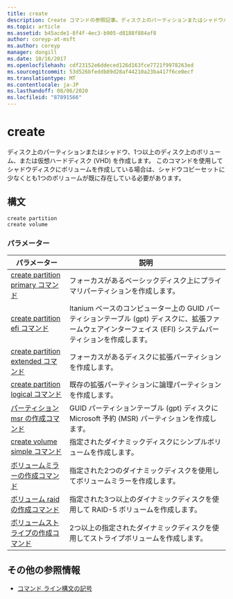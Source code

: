 ```yaml
---
title: create
description: Create コマンドの参照記事。ディスク上のパーティションまたはシャドウパーティション、1つまたは複数のディスク上のボリューム、または仮想ハードディスク (VHD) を作成します。
ms.topic: article
ms.assetid: b45acde1-8f4f-4ec3-b905-d8188f884af8
author: coreyp-at-msft
ms.author: coreyp
manager: dongill
ms.date: 10/16/2017
ms.openlocfilehash: cdf23152e6ddeced126d163fce7721f9978263ed
ms.sourcegitcommit: 53d526bfeddb89d28af44210a23ba417f6ce0ecf
ms.translationtype: MT
ms.contentlocale: ja-JP
ms.lasthandoff: 08/06/2020
ms.locfileid: "87891566"
---
```

# <a name="create"></a>create

ディスク上のパーティションまたはシャドウ、1つ以上のディスク上のボリューム、または仮想ハードディスク (VHD) を作成します。 このコマンドを使用してシャドウディスクにボリュームを作成している場合は、シャドウコピーセットに少なくとも1つのボリュームが既に存在している必要があります。

## <a name="syntax"></a>構文

```
create partition
create volume
```

### <a name="parameters"></a>パラメーター

| パラメーター | 説明 |
| --------- | ----------- |
| [create partition primary コマンド](create-partition-primary.md) | フォーカスがあるベーシックディスク上にプライマリパーティションを作成します。 |
| [create partition efi コマンド](create-partition-efi.md) | Itanium ベースのコンピューター上の GUID パーティションテーブル (gpt) ディスクに、拡張ファームウェアインターフェイス (EFI) システムパーティションを作成します。 |
| [create partition extended コマンド](create-partition-extended.md) | フォーカスがあるディスクに拡張パーティションを作成します。 |
| [create partition logical コマンド](create-partition-logical.md) | 既存の拡張パーティションに論理パーティションを作成します。 |
| [パーティション msr の作成コマンド](create-partition-msr.md) | GUID パーティションテーブル (gpt) ディスクに Microsoft 予約 (MSR) パーティションを作成します。 |
| [create volume simple コマンド](create-volume-simple.md) | 指定されたダイナミックディスクにシンプルボリュームを作成します。 |
| [ボリュームミラーの作成コマンド](create-volume-mirror.md) | 指定された2つのダイナミックディスクを使用してボリュームミラーを作成します。 |
| [ボリューム raid の作成コマンド](create-volume-raid.md) | 指定された3つ以上のダイナミックディスクを使用して RAID-5 ボリュームを作成します。 |
| [ボリュームストライプの作成コマンド](create-volume-stripe.md) | 2つ以上の指定されたダイナミックディスクを使用してストライプボリュームを作成します。 |

## <a name="additional-references"></a>その他の参照情報

- [コマンド ライン構文の記号](command-line-syntax-key.md)
